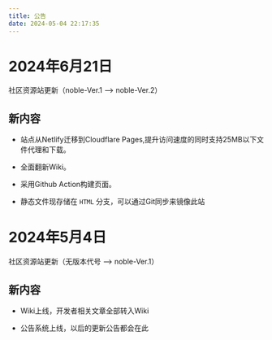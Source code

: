 ```yaml
---
title: 公告
date: 2024-05-04 22:17:35
---
```


# 2024年6月21日

社区资源站更新（noble-Ver.1 --> noble-Ver.2）

## 新内容

 - 站点从Netlify迁移到Cloudflare Pages,提升访问速度的同时支持25MB以下文件代理和下载。

 - 全面翻新Wiki。

- 采用Github Action构建页面。

- 静态文件现存储在 `HTML` 分支，可以通过Git同步来镜像此站

# 2024年5月4日

社区资源站更新（无版本代号 --> noble-Ver.1）

## 新内容

 - Wiki上线，开发者相关文章全部转入Wiki

 - 公告系统上线，以后的更新公告都会在此

 